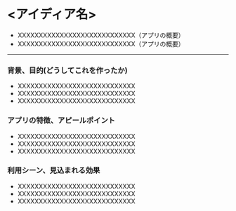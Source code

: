 # <アイディア名>

* XXXXXXXXXXXXXXXXXXXXXXXXXXXX（アプリの概要）
* XXXXXXXXXXXXXXXXXXXXXXXXXXXX（アプリの概要）

---

### 背景、目的(どうしてこれを作ったか)

* XXXXXXXXXXXXXXXXXXXXXXXXXXXX
* XXXXXXXXXXXXXXXXXXXXXXXXXXXX
* XXXXXXXXXXXXXXXXXXXXXXXXXXXX

### アプリの特徴、アピールポイント

* XXXXXXXXXXXXXXXXXXXXXXXXXXXX
* XXXXXXXXXXXXXXXXXXXXXXXXXXXX
* XXXXXXXXXXXXXXXXXXXXXXXXXXXX

### 利用シーン、見込まれる効果

* XXXXXXXXXXXXXXXXXXXXXXXXXXXX
* XXXXXXXXXXXXXXXXXXXXXXXXXXXX
* XXXXXXXXXXXXXXXXXXXXXXXXXXXX
